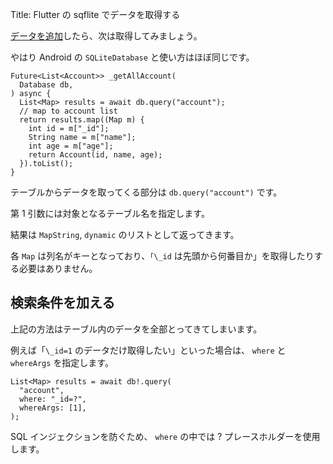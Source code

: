 Title: Flutter の sqflite でデータを取得する

[データを追加](https://tech.mokelab.com/CrossPlatform/Flutter/sqflite/insert.html)したら、次は取得してみましょう。

やはり Android の `SQLiteDatabase` と使い方はほぼ同じです。

```
Future<List<Account>> _getAllAccount(
  Database db,
) async {
  List<Map> results = await db.query("account");
  // map to account list
  return results.map((Map m) {
    int id = m["_id"];
    String name = m["name"];
    int age = m["age"];
    return Account(id, name, age);
  }).toList();
}
```

テーブルからデータを取ってくる部分は `db.query("account")` です。

第 1 引数には対象となるテーブル名を指定します。

結果は `MapString`, `dynamic` のリストとして返ってきます。

各 `Map` は列名がキーとなっており、`「\_id` は先頭から何番目か」を取得したりする必要はありません。

## 検索条件を加える

上記の方法はテーブル内のデータを全部とってきてしまいます。

例えば「`\_id=1` のデータだけ取得したい」といった場合は、 `where` と `whereArgs` を指定します。

```
List<Map> results = await db!.query(
  "account",
  where: "_id=?",
  whereArgs: [1],
);
```

SQL インジェクションを防ぐため、 `where` の中では ? プレースホルダーを使用します。
